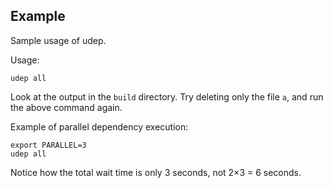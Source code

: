 ## Example

Sample usage of udep.

Usage:

    udep all

Look at the output in the `build` directory. Try deleting only the file `a`, and
run the above command again.

Example of parallel dependency execution:

    export PARALLEL=3
    udep all

Notice how the total wait time is only 3 seconds, not 2×3 = 6 seconds.

